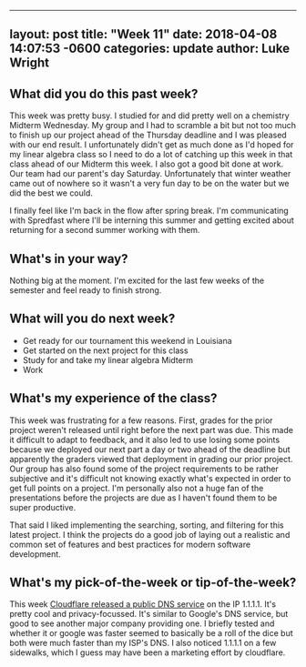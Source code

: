 
---
layout: post
title:  "Week 11"
date:   2018-04-08 14:07:53 -0600
categories: update
author: Luke Wright
---
## What did you do this past week?

This week was pretty busy. I studied for and did pretty well on a chemistry Midterm Wednesday. My group and I had to scramble a bit but not too much to finish up our project ahead of the Thursday deadline and I was pleased with our end result. I unfortunately didn't get as much done as I'd hoped for my linear algebra class so I need to do a lot of catching up this week in that class ahead of our Midterm this week. I also got a good bit done at work. Our team had our parent's day Saturday. Unfortunately that winter weather came out of nowhere so it wasn't a very fun day to be on the water but we did the best we could.

I finally feel like I'm back in the flow after spring break. I'm communicating with Spredfast where I'll be interning this summer and getting excited about returning for a second summer working with them.

## What's in your way?

Nothing big at the moment. I'm excited for the last few weeks of the semester and feel ready to finish strong.

## What will you do next week?

* Get ready for our tournament this weekend in Louisiana
* Get started on the next project for this class
* Study for and take my linear algebra Midterm
* Work

## What's my experience of the class?

This week was frustrating for a few reasons. First, grades for the prior project weren't released until right before the next part was due. This made it difficult to adapt to feedback, and it also led to use losing some points because we deployed our next part a day or two ahead of the deadline but apparently the graders viewed that deployment in grading our prior project. Our group has also found some of the project requirements to be rather subjective and it's difficult not knowing exactly what's expected in order to get full points on a project. I'm personally also not a huge fan of the presentations before the projects are due as I haven't found them to be super productive.

That said I liked implementing the searching, sorting, and filtering for this latest project. I think the projects do a good job of laying out a realistic and common set of features and best practices for modern software development.

## What's my pick-of-the-week or tip-of-the-week?

This week [Cloudflare released a public DNS service](https://blog.cloudflare.com/announcing-1111/) on the IP 1.1.1.1. It's pretty cool and privacy-focussed. It's similar to Google's DNS service, but good to see another major company providing one. I briefly tested and whether it or google was faster seemed to basically be a roll of the dice but both were much faster than my ISP's DNS. I also noticed 1.1.1.1 on a few sidewalks, which I guess may have been a marketing effort by cloudflare.
